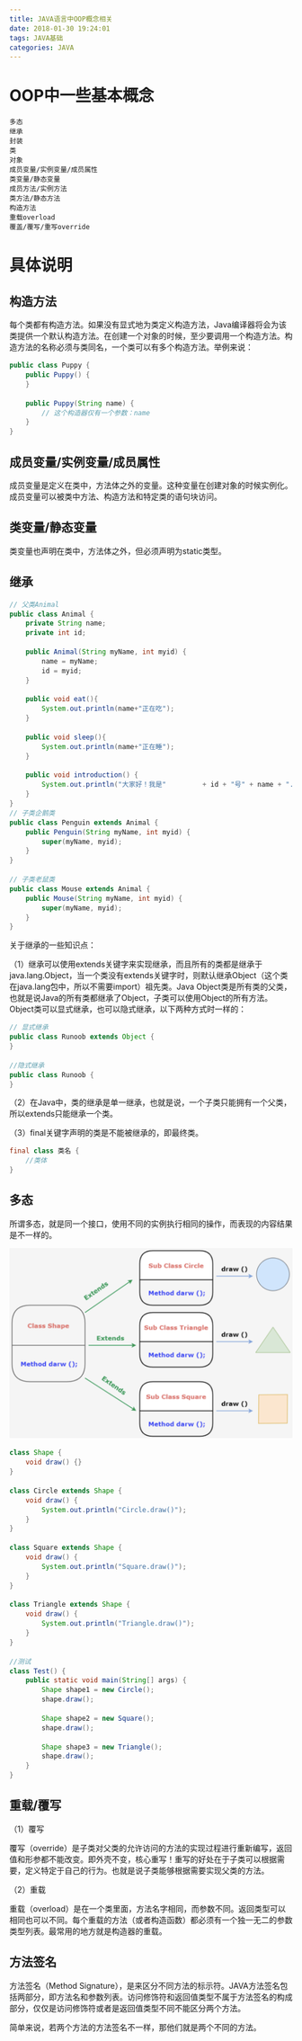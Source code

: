 ```yaml
---
title: JAVA语言中OOP概念相关
date: 2018-01-30 19:24:01
tags: JAVA基础
categories: JAVA
---
```


# OOP中一些基本概念

```
多态
继承
封装
类
对象
成员变量/实例变量/成员属性
类变量/静态变量
成员方法/实例方法
类方法/静态方法
构造方法
重载overload
覆盖/覆写/重写override
```

# 具体说明

## 构造方法

每个类都有构造方法。如果没有显式地为类定义构造方法，Java编译器将会为该类提供一个默认构造方法。在创建一个对象的时候，至少要调用一个构造方法。构造方法的名称必须与类同名，一个类可以有多个构造方法。举例来说：

```java
public class Puppy {
    public Puppy() {
    }
	
    public Puppy(String name) {
        // 这个构造器仅有一个参数：name
    }
}
```

## 成员变量/实例变量/成员属性

成员变量是定义在类中，方法体之外的变量。这种变量在创建对象的时候实例化。成员变量可以被类中方法、构造方法和特定类的语句块访问。

## 类变量/静态变量

类变量也声明在类中，方法体之外，但必须声明为static类型。

## 继承

```java
// 父类Animal
public class Animal { 
    private String name;  
    private int id; 

    public Animal(String myName, int myid) { 
        name = myName; 
        id = myid;
    } 

    public void eat(){ 
        System.out.println(name+"正在吃"); 
    }

    public void sleep(){
        System.out.println(name+"正在睡");
    }

    public void introduction() { 
        System.out.println("大家好！我是"         + id + "号" + name + "."); 
    } 
}
// 子类企鹅类
public class Penguin extends Animal { 
    public Penguin(String myName, int myid) { 
        super(myName, myid); 
    } 
}

// 子类老鼠类
public class Mouse extends Animal { 
    public Mouse(String myName, int myid) { 
        super(myName, myid); 
    } 
}
```

关于继承的一些知识点：

（1）继承可以使用extends关键字来实现继承，而且所有的类都是继承于java.lang.Object，当一个类没有extends关键字时，则默认继承Object（这个类在java.lang包中，所以不需要import）祖先类。Java Object类是所有类的父类，也就是说Java的所有类都继承了Object，子类可以使用Object的所有方法。Object类可以显式继承，也可以隐式继承，以下两种方式时一样的：

```java
// 显式继承
public class Runoob extends Object {
}

//隐式继承
public class Runoob {
}
```

（2）在Java中，类的继承是单一继承，也就是说，一个子类只能拥有一个父类，所以extends只能继承一个类。

（3）final关键字声明的类是不能被继承的，即最终类。

```java
final class 类名 {
    //类体
}
```

## 多态

所谓多态，就是同一个接口，使用不同的实例执行相同的操作，而表现的内容结果是不一样的。

![](/images/java_oop_1_1.png)

```java
class Shape {
    void draw() {}
}
 
class Circle extends Shape {
    void draw() {
        System.out.println("Circle.draw()");
    }
}
 
class Square extends Shape {
    void draw() {
        System.out.println("Square.draw()");
    }
}
 
class Triangle extends Shape {
    void draw() {
        System.out.println("Triangle.draw()");
    }
}

//测试
class Test() {
    public static void main(String[] args) {
        Shape shape1 = new Circle();
        shape.draw();

        Shape shape2 = new Square();
        shape.draw();

        Shape shape3 = new Triangle();
        shape.draw();
    }
}
```

## 重载/覆写

（1）覆写

覆写（override）是子类对父类的允许访问的方法的实现过程进行重新编写，返回值和形参都不能改变。即外壳不变，核心重写！重写的好处在于子类可以根据需要，定义特定于自己的行为。也就是说子类能够根据需要实现父类的方法。

（2）重载

重载（overload）是在一个类里面，方法名字相同，而参数不同。返回类型可以相同也可以不同。每个重载的方法（或者构造函数）都必须有一个独一无二的参数类型列表。最常用的地方就是构造器的重载。

## 方法签名

方法签名（Method Signature），是来区分不同方法的标示符。JAVA方法签名包括两部分，即方法名和参数列表。访问修饰符和返回值类型不属于方法签名的构成部分，仅仅是访问修饰符或者是返回值类型不同不能区分两个方法。

简单来说，若两个方法的方法签名不一样，那他们就是两个不同的方法。
